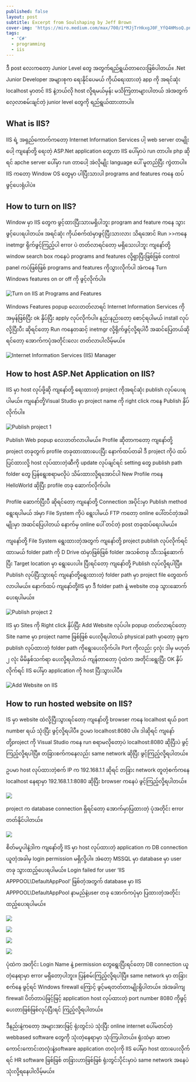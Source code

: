 ```yaml
---
published: false
layout: post
subtitle: Excerpt from Soulshaping by Jeff Brown
cover-img: 'https://miro.medium.com/max/700/1*MJjTrHkxgJ0F_YfQ4HMsoQ.png'
tags:
  - 'C#'
  - programming
  - iis
---
```


ဒီ post လေးကတော့ Junior Level တွေ အတွက်ရည်ရွယ်တာလေးဖြစ်ပါတယ်။ .Net Junior Developer အများစုက ရေးနိုင်ပေမယ် ကိုယ်ရေးထားတဲ့ app ကို အရင်ဆုံး localhost မှာတင် IIS နဲ့ဘယ်လို host လို့ရမယ်မှန်း မသိကြတာများပါတယ် အဲအတွက် လေ့လာစမ်းချင်တဲ့ junior level တွေကို ရည်ရွယ်ထားတာပါ။

## What is IIS?
IIS ရဲ့ အရှည်ကောက်ကတော့ Internet Information Services ပါ့ web server တမျိုးပေါ့ ကျနော်တို့ ရေးတဲ့ ASP.Net application တွေဟာ IIS ပေါ်မှာပဲ run တာပါ။ php ဆိုရင် apche server ပေါ်မှာ run တာပေါ့ အဲလိုမျိုး language ပေါ် မူတည်ပြီး ကွဲတာပါ။ IIS ကတော့ Window OS တွေမှာ ပါပြီးသားပါ programs and features ကနေ ထပ်ဖွင့်ပေးရုံပါပဲ။

## How to turn on IIS?
Window မှာ IIS တွေက ဖွင့်ထားပြီးသားမရှိပါဘူး program and feature ကနေ သွားဖွင့်ပေးရပါတယ်။ အရင်ဆုံး ကိုယ်စက်ထဲမှာဖွင့်ပြီးသားလား သိရအောင် Run >>ကနေ inetmgr ရိုက်ဖွင့်ကြည့်ပါ error ပဲ တတ်လာရင်တော့ မရှိသေးပါဘူး ကျနော်တို့ window search box ကနေပဲ programs and features လို့ရှာပြီးဖြစ်ဖြစ် control panel ကပဲဖြစ်ဖြစ် programs and features ကိုသွားလိုက်ပါ အဲကနေ Turn Windows features on or off ကို ဖွင့်လိုက်ပါ။

![Turn on IIS at Programs and Features](https://miro.medium.com/max/700/1*XSbWtDgNgHBmd2nv7WoQQg.jpeg)

Windows Features popup လေးတတ်လာရင် Internet Information Services ကို အမှန်ဖြစ်ပြီး ok နှိပ်ပြီး apply လုပ်လိုက်ပါ။ နည်းနည်းတော့ စောင့်ရပါမယ် install လုပ်လို့ပြီးပီး ဆိုရင်တော့ Run ကနေတဆင့် inetmgr လို့ရိုက်ဖွင့်လို့ရပါပီ အဆင်ပြေတယ်ဆိုရင်တော့ အောက်ကပုံအတိုင်းလေး တတ်လာပါလိမ့်မယ်။

![Internet Information Services (IIS) Manager](https://miro.medium.com/max/700/1*J6ciyheyh9IUgSoA9idAFA.jpeg)

## How to host ASP.Net Application on IIS?
IIS မှာ host လုပ်ဖို့ဆို ကျနော်တို့ ရေးထားတဲ့ project ကိုအရင်ဆုံး publish လုပ်ပေးရပါမယ်။ ကျနော်တို့Visual Studio မှာ project name ကို right click ကနေ Publish နှိပ်လိုက်ပါ။

![Publish project 1](https://miro.medium.com/max/700/1*3wO9WkKMlVYDW9uZ9Tc0Xw.jpeg)

Publish Web popup လေးတတ်လာပါမယ်။ Profile ဆိုတာကတော့ ကျနော်တို့ project တခုတွက် profile တခုထားထားပေးပြီး နောက်ထပ်တခါ ဒီ project ကိုပဲ ထပ်ပြင်ထားလို့ host လုပ်ထားတဲ့ဆီကို update လုပ်ချင်ရင် setting တွေ publish path folder တွေ ပြန်ရွေးစရာမလိုပဲ သိမ်းထားလို့ရအောင်ပါ New Profile ကနေ HelloWorld ဆိုပြီး profile တခု ဆောက်လိုက်ပါ။

Profile ဆောက်ပြီးပီ ဆိုရင်တော့ ကျနော်တို့ Connection အပိုင်းမှာ Publish method ရွေးရပါမယ် အဲမှာ File System ကိုပဲ ရွေးပါမယ် FTP ကတော့ online ပေါ်တင်တဲ့အခါမျိုးမှာ အဆင်ပြေပါတယ် နောက်မှ online ပေါ် တင်တဲ့ post တခုထပ်ရေးပါမယ်။

ကျနော်တို့ File System ရွေးထားတဲ့အတွက် ကျနော်တို့ project publish လုပ်လိုက်ရင် ထားမယ် folder path ကို D Drive ထဲမှာဖြစ်ဖြစ် folder အသစ်တခု သီးသန့်ဆောက်ပြီး Target location မှာ ရွေးပေးပါ။ ပြီးရင်တော့ ကျနော်တို့ Publish လုပ်လို့ရပါပြီ။Publish လုပ်ပြီးသွားရင် ကျနော်တို့ရွေးထားတဲ့ folder path မှာ project file တွေထက်လာပါမယ်။ နောက်ထပ် ကျနော်တို့IIS မှာ ဒီ folder path နဲ့ website တခု သွားဆောက်ပေးရပါမယ်။

![Publish project 2](https://miro.medium.com/max/700/1*9egxKu0iRWvqyzJ6XDhq0w.jpeg)

IIS မှာ Sites ကို Right click နှိပ်ပြီး Add Website လုပ်ပါ။ popup တတ်လာရင်တော့ Site name မှာ project name ဖြစ်ဖြစ် ပေးလိုရပါတယ် physical path မှာတော့ ခုနက publish လုပ်ထားတဲ့ folder path ကိုရွေးပေးလိုက်ပါ။ Port ကိုလည်း ၄လုံး ဒါမှ မဟုတ် ၂ လုံး မိမိနှစ်သက်ရာ ပေးလို့ရပါတယ် ကျန်တာတော့ ပုံထဲက အတိုင်းရွေးပြီး OK နှိပ်လိုက်ရင် IIS ပေါ်မှာ application ကို host ပြီးသွားပါပီ။

![Add Website on IIS](https://miro.medium.com/max/700/1*JQPP6WEpVO5gW4tkrgnWKw.jpeg)

## How to run hosted website on IIS?
IS မှာ website ထဲလို့ပြီးသွားရင်တော့ ကျနော်တို့ browser ကနေ localhost ရယ် port number ရယ် သုံးပြီး ဖွင့်လို့ရပါပီ။ ဥပမာ localhost:8080 ပါ။ ဒါဆိုရင် ကျနော်တို့project ကို Visual Studio ကနေ run စရာမလိုတော့ပဲ localhost:8080 ဆိုပြီးပဲ ဖွင့်ကြည့်လို့ရပါပြီ။ တခြားစက်ကနေလည်း same network ဆိုပြီး ဖွင့်ကြည့်လို့ရပါတယ်။

ဥပမာ host လုပ်ထားတဲ့စက် IP က 192.168.1.1 ဆိုရင် တခြား network တူတဲ့စက်ကနေ localhost နေရာမှာ 192.168.1.1:8080 ဆိုပြီး browser ကနေပဲ ဖွင့်ကြည့်လို့ရပါတယ်။

![](https://miro.medium.com/max/700/1*_L54vJ8pR5Xh2ni8qfdEfQ.jpeg)

project က database connection ရှိရင်တော့ အောက်မှာပြထားတဲ့ ပုံအတိုင်း error တတ်နိုင်ပါတယ်။

![](https://miro.medium.com/max/700/1*qcJl4wsCmlzEVG54WtI1Jg.jpeg)

စိတ်မပူပါနဲ့ဒါက ကျနော်တို့ IIS မှာ host လုပ်ထားတဲ့ application က DB connection ယူတဲ့အခါမှ login permission မရှိလို့ပါ။ အဲတော့ MSSQL မှာ database မှာ user တခု သွားထည့်ပေးရပါမယ်။ Login failed for user ‘IIS APPPOOL\DefaultAppPool’ ဖြစ်တဲ့အတွက် database မှာ IIS APPPOOL\DefaultAppPool နာမည်နဲ့user တခု အောက်ကပုံမှာ ပြထားတဲ့အတိုင်း ထည့်ပေးရပါမယ်။


![](https://miro.medium.com/max/700/1*GyVzWbIrwlQnCzlBHLIADA.jpeg)

![](https://miro.medium.com/max/699/1*ZZ6veTb9yES7iVGcRVwHQg.jpeg)

![](https://miro.medium.com/max/693/1*g7JdwHfkzNvN1pTlO4nu-g.jpeg)

![](https://miro.medium.com/max/689/1*K6inQZvxrikR-YhAOgufSA.jpeg)

ပုံထဲက အတိုင်း Login Name နဲ့ permission တွေရွေးပြီးရင်တော့ DB connection ယူတဲ့နေရာမှာ error မရှိတော့ပါဘူး။ ပြန်စမ်းကြည့်လို့ရပါပြီ။ same network မှာ တခြားစက်နေ ဖွင့်ရင် Windows firewall ကြောင့် ဖွင့်မရတတ်တာမျိုးရှိပါတယ်။ အဲအခါကျ firewall ပိတ်တာပဲဖြင့်ဖြင့် application host လုပ်ထားတဲ့ port number 8080 ကိုဖွင့်ပေးတာဖြစ်ဖြစ်လုပ်ပြီးရင် ကြည့်လို့ရပါတယ်။

ဒီနည်းနဲ့ကတော့ အများအားဖြင့် ရုံးတွင်းပဲ သုံးပြီး online internet ပေါ်မတင်တဲ့ webbased software တွေကို သုံးတဲ့နေရာမှာ သုံးကြပါတယ်။ ရုံးထဲမှာ ဆာဗာကောင်းကောင်းတလုံးနဲ့software application တလုံးကို IIS ပေါ်မှာ host ထားပေးလိုက်ရင် HR software ဖြစ်ဖြစ် တခြားဟာဖြစ်ဖြစ် ရုံးတွင်းပိုင်းမှာပဲ same network အနေပဲသုံးလို့ရနေပါလိမ့်မယ်။


